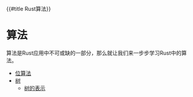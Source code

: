 {{#title Rust算法}}

# 算法

算法是Rust应用中不可或缺的一部分，那么就让我们来一步步学习Rust中的算法。

- [位算法](./algo/bit.md)
- [树](./algo/tree.md)
  - [树的表示](./algo/tree/struct.md)
